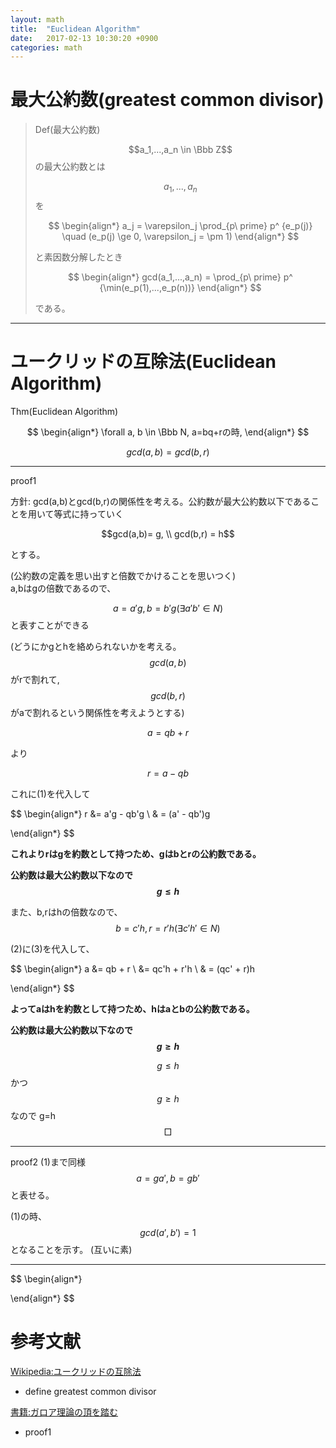 ```yaml
---
layout: math 
title:  "Euclidean Algorithm"
date:   2017-02-13 10:30:20 +0900
categories: math 
---
```


# 最大公約数(greatest common divisor)


>Def(最大公約数)
>
>$$a_1,...,a_n \in \Bbb Z$$の最大公約数とは
>
>$$a_1,...,a_n$$を
>
>$$
>\begin{align*}
>  a_j = \varepsilon_j \prod_{p\ prime} p^ {e_p(j)} \quad (e_p(j) \ge 0, \varepsilon_j = \pm 1)
>\end{align*}
>$$
>
>と素因数分解したとき
>
>$$
>\begin{align*}
>  gcd(a_1,...,a_n) = \prod_{p\ prime} p^ {\min(e_p(1),...,e_p(n))}
>\end{align*}
>$$
>
>である。

------
# ユークリッドの互除法(Euclidean Algorithm)

Thm(Euclidean Algorithm)

$$
\begin{align*}
 \forall a, b \in \Bbb N, 
 a=bq+rの時,
\end{align*}
$$

$$ gcd(a,b) = gcd(b,r)$$

------
proof1

方針: gcd(a,b)とgcd(b,r)の関係性を考える。公約数が最大公約数以下であることを用いて等式に持っていく

$$gcd(a,b)= g, \\ gcd(b,r) = h$$

とする。

(公約数の定義を思い出すと倍数でかけることを思いつく)   
a,bはgの倍数であるので、

$$a = a'g, b = b'g (\exists a' b' \in N) \tag{1}$$
と表すことができる   

(どうにかgとhを絡められないかを考える。  
$$gcd(a,b)$$がrで割れて,$$gcd(b,r)$$がaで割れるという関係性を考えようとする)

$$a = qb + r \tag{2}$$

より

$$r = a - qb$$

これに(1)を代入して

$$
\begin{align*}
  r &= a'g - qb'g \\
  & = (a' - qb')g

\end{align*}
$$


**これよりrはgを約数として持つため、gはbとrの公約数である。**
  
**公約数は最大公約数以下なので$$g \le h$$**


また、b,rはhの倍数なので、
$$b = c'h, r = r'h (\exists c' h' \in N) \tag{3}$$

(2)に(3)を代入して、

$$
\begin{align*}
  a &= qb + r   \\
  &= qc'h + r'h \\
  & = (qc' + r)h

\end{align*}
$$

**よってaはhを約数として持つため、hはaとbの公約数である。**
  
**公約数は最大公約数以下なので$$g \ge h$$**

$$g \le h$$ かつ $$g \ge h$$なので g=h $$\Box$$

-----
proof2
(1)まで同様
$$a = ga' , b = gb' \tag{1}$$と表せる。

(1)の時、
$$gcd(a', b') = 1　\tag{2}$$となることを示す。
(互いに素)

-----


$$
\begin{align*}

\end{align*}
$$


# 参考文献
[Wikipedia:ユークリッドの互除法](https://ja.wikipedia.org/wiki/%E3%83%A6%E3%83%BC%E3%82%AF%E3%83%AA%E3%83%83%E3%83%89%E3%81%AE%E4%BA%92%E9%99%A4%E6%B3%95)  
  * define greatest common divisor

[書籍:ガロア理論の頂を踏む](https://www.beret.co.jp/books/detail/487)
  * proof1
